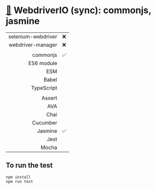 # [:wolf:](https://github.com/xgirma/e2e_test_recipes/tree/master/configuration/webdriverio) WebdriverIO (sync): commonjs, jasmine

|   |  |
|---:|:---|
| selenium-webdriver | :x: |
| webdriver-manager | :x: |
|   |   |
| commonjs  | :white_check_mark: |
| ES6 module  |   |
| ESM  |  |
| Babel  |  |
| TypeScript  |  |
|   |   |
| Assert  | |
| AVA  |   |
| Chai  |  |
| Cucumber  |   |
| Jasmine  | :white_check_mark: | 
| Jest  |  | 
| Mocha  |  |

## To run the test

    npm install
    npm run test

